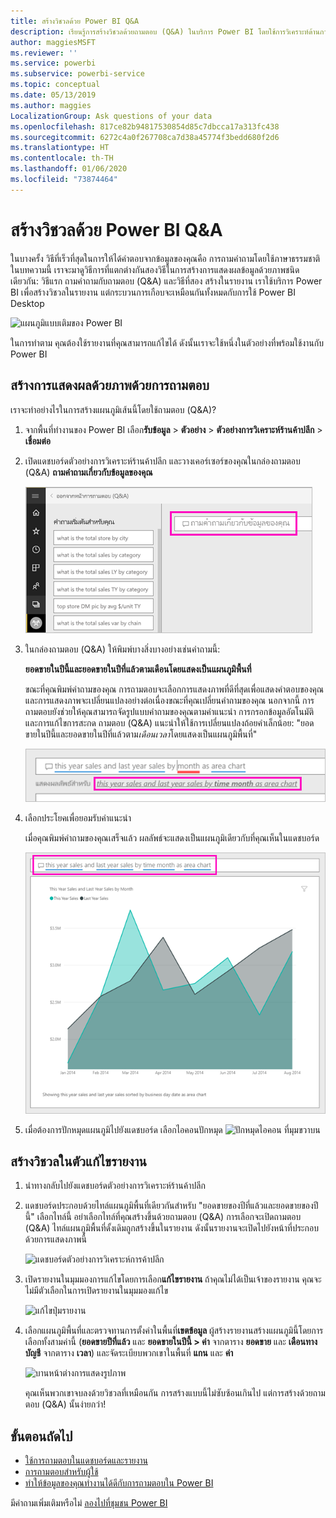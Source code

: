 ```yaml
---
title: สร้างวิชวลด้วย Power BI Q&A
description: เรียนรู้การสร้างวิชวลด้วยถามตอบ (Q&A) ในบริการ Power BI โดยใช้การวิเคราะห์ด้านการขายปลีกเป็นตัวอย่าง
author: maggiesMSFT
ms.reviewer: ''
ms.service: powerbi
ms.subservice: powerbi-service
ms.topic: conceptual
ms.date: 05/13/2019
ms.author: maggies
LocalizationGroup: Ask questions of your data
ms.openlocfilehash: 817ce82b94817530854d85c7dbcca17a313fc438
ms.sourcegitcommit: 6272c4a0f267708ca7d38a45774f3bedd680f2d6
ms.translationtype: HT
ms.contentlocale: th-TH
ms.lasthandoff: 01/06/2020
ms.locfileid: "73874464"
---
```

# <a name="create-a-visual-with-power-bi-qa"></a>สร้างวิชวลด้วย Power BI Q&A

ในบางครั้ง วิธีที่เร็วที่สุดในการให้ได้คำตอบจากข้อมูลของคุณคือ การถามคำถามโดยใช้ภาษาธรรมชาติ  ในบทความนี้ เราจะมาดูวิธีการที่แตกต่างกันสองวิธีในการสร้างการแสดงผลข้อมูลด้วยภาพชนิดเดียวกัน: วิธีแรก ถามคำถามกับถามตอบ (Q&A) และวิธีที่สอง สร้างในรายงาน เราใช้บริการ Power BI เพื่อสร้างวิชวลในรายงาน แต่กระบวนการเกือบจะเหมือนกันทั้งหมดกับการใช้ Power BI Desktop

![แผนภูมิแบบเติมของ Power BI](media/power-bi-visualization-introduction-to-q-and-a/power-bi-qna-create-visual.png)

ในการทำตาม คุณต้องใช้รายงานที่คุณสามารถแก้ไขได้ ดังนั้นเราจะใช้หนึ่งในตัวอย่างที่พร้อมใช้งานกับ Power BI

## <a name="create-a-visual-with-qa"></a>สร้างการแสดงผลด้วยภาพด้วยการถามตอบ

เราจะทำอย่างไรในการสร้างแผนภูมิเส้นนี้โดยใช้ถามตอบ (Q&A)?

1. จากพื้นที่ทำงานของ Power BI เลือก**รับข้อมูล** \> **ตัวอย่าง** \> **ตัวอย่างการวิเคราะห์ร้านค้าปลีก**  >  **เชื่อมต่อ**

1. เปิดแดชบอร์ดตัวอย่างการวิเคราะห์ร้านค้าปลีก และวางเคอร์เซอร์ของคุณในกล่องถามตอบ (Q&A) **ถามคำถามเกี่ยวกับข้อมูลของคุณ**

    ![วางเคอร์เซอร์ของคุณในกล่องถามตอบ (Q&A)](media/power-bi-visualization-introduction-to-q-and-a/power-bi-qna-cursor-in-qna-box.png)

2. ในกล่องถามตอบ (Q&A) ให้พิมพ์บางสิ่งบางอย่างเช่นคำถามนี้:
   
    **ยอดขายในปีนี้และยอดขายในปีที่แล้วตามเดือนโดยแสดงเป็นแผนภูมิพื้นที่**
   
    ขณะที่คุณพิมพ์คำถามของคุณ การถามตอบจะเลือกการแสดงภาพที่ดีที่สุดเพื่อแสดงคำตอบของคุณ และการแสดงภาพจะเปลี่ยนแปลงอย่างต่อเนื่องขณะที่คุณเปลี่ยนคำถามของคุณ นอกจากนี้ การถามตอบยังช่วยให้คุณสามารถจัดรูปแบบคำถามของคุณตามคำแนะนำ การกรอกข้อมูลอัตโนมัติ และการแก้ไขการสะกด ถามตอบ (Q&A) แนะนำให้ใช้การเปลี่ยนแปลงถ้อยคำเล็กน้อย: "ยอดขายในปีนี้และยอดขายในปีที่แล้วตาม*เดือนเวลา*โดยแสดงเป็นแผนภูมิพื้นที่"  

    ![การใช้ถ้อยคำที่ถูกต้องในถามตอบ (Q&A)](media/power-bi-visualization-introduction-to-q-and-a/power-bi-qna-corrected-create-filled-chart.png)

4. เลือกประโยคเพื่อยอมรับคำแนะนำ 
   
   เมื่อคุณพิมพ์คำถามของคุณเสร็จแล้ว ผลลัพธ์จะแสดงเป็นแผนภูมิเดียวกับที่คุณเห็นในแดชบอร์ด
   
   ![แผนภูมิพื้นที่แบบเติมของถามตอบ (Q&A)](media/power-bi-visualization-introduction-to-q-and-a/power-bi-qna-create-filled-chart.png)

4. เมื่อต้องการปักหมุดแผนภูมิไปยังแดชบอร์ด เลือกไอคอนปักหมุด ![ปักหมุดไอคอน](media/power-bi-visualization-introduction-to-q-and-a/pinnooutline.png) ที่มุมขวาบน

## <a name="create-a-visual-in-the-report-editor"></a>สร้างวิชวลในตัวแก้ไขรายงาน

1. นำทางกลับไปยังแดชบอร์ดตัวอย่างการวิเคราะห์ร้านค้าปลีก
   
2. แดชบอร์ดประกอบด้วยไทล์แผนภูมิพื้นที่เดียวกันสำหรับ "ยอดขายของปีที่แล้วและยอดขายของปีนี้"  เลือกไทล์นี้ อย่าเลือกไทล์ที่คุณสร้างขึ้นด้วยถามตอบ (Q&A) การเลือกจะเปิดถามตอบ (Q&A) ไทล์แผนภูมิพื้นที่ดั้งเดิมถูกสร้างขึ้นในรายงาน ดังนั้นรายงานจะเปิดไปยังหน้าที่ประกอบด้วยการแสดงภาพนี้

    ![แดชบอร์ดตัวอย่างการวิเคราะห์การค้าปลีก](media/power-bi-visualization-introduction-to-q-and-a/power-bi-dashboard.png)

1. เปิดรายงานในมุมมองการแก้ไขโดยการเลือก**แก้ไขรายงาน**  ถ้าคุณไม่ได้เป็นเจ้าของรายงาน คุณจะไม่มีตัวเลือกในการเปิดรายงานในมุมมองแก้ไข
   
    ![แก้ไขปุ่มรายงาน](media/power-bi-visualization-introduction-to-q-and-a/power-bi-edit-report.png)
4. เลือกแผนภูมิพื้นที่และตรวจทานการตั้งค่าในพื้นที่**เขตข้อมูล**  ผู้สร้างรายงานสร้างแผนภูมินี้โดยการเลือกทั้งสามค่านี้ (**ยอดขายปีที่แล้ว** และ **ยอดขายในปีนี้ > ค่า** จากตาราง **ยอดขาย** และ **เดือนทางบัญชี** จากตาราง **เวลา**) และจัดระเบียบพวกเขาในพื้นที่ **แกน** และ **ค่า**
   
    ![บานหน้าต่างการแสดงรูปภาพ](media/power-bi-visualization-introduction-to-q-and-a/gnatutorial_3-new.png)

    คุณเห็นพวกเขาจบลงด้วยวิชวลที่เหมือนกัน การสร้างแบบนี้ไม่ซับซ้อนเกินไป แต่การสร้างด้วยถามตอบ (Q&A) นั้นง่ายกว่า!

## <a name="next-steps"></a>ขั้นตอนถัดไป

- [ใช้การถามตอบในแดชบอร์ดและรายงาน](power-bi-tutorial-q-and-a.md)  
- [การถามตอบสำหรับผู้ใช้](consumer/end-user-q-and-a.md)
- [ทำให้ข้อมูลของคุณทำงานได้ดีกับการถามตอบใน Power BI](service-prepare-data-for-q-and-a.md)

มีคำถามเพิ่มเติมหรือไม่ [ลองไปที่ชุมชน Power BI](https://community.powerbi.com/)

